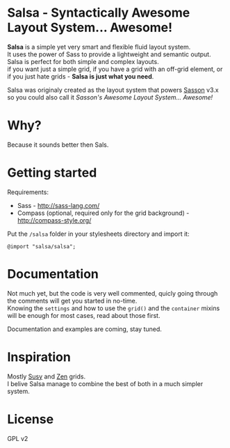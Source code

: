 Salsa - Syntactically Awesome Layout System... Awesome!
===

**Salsa** is a simple yet very smart and flexible fluid layout system.  
It uses the power of Sass to provide a lightweight and semantic output.  
Salsa is perfect for both simple and complex layouts.  
if you want just a simple grid, if you have a grid with an off-grid element, or
if you just hate grids - **Salsa is just what you need**.

Salsa was originaly created as the layout system that powers [Sasson](http://drupal.org/project/sasson) v3.x
so you could also call it _Sasson's Awesome Layout System... Awesome!_


Why?
===
Because it sounds better then Sals.


Getting started
===

Requirements:

- Sass - http://sass-lang.com/
- Compass (optional, required only for the grid background) - http://compass-style.org/

Put the ```/salsa``` folder in your stylesheets directory and import it:

    @import "salsa/salsa";


Documentation
===
Not much yet, but the code is very well commented, quicly going through the
comments will get you started in no-time.  
Knowing the ```settings``` and how to use the ```grid()``` and the ```container``` 
mixins will be enough for most cases, read about those first.

Documentation and examples are coming, stay tuned.


Inspiration
===

Mostly [Susy](http://susy.oddbird.net/) and [Zen](http://zengrids.com/) grids.  
I belive Salsa manage to combine the best of both in a much simpler system.


License
===
GPL v2
